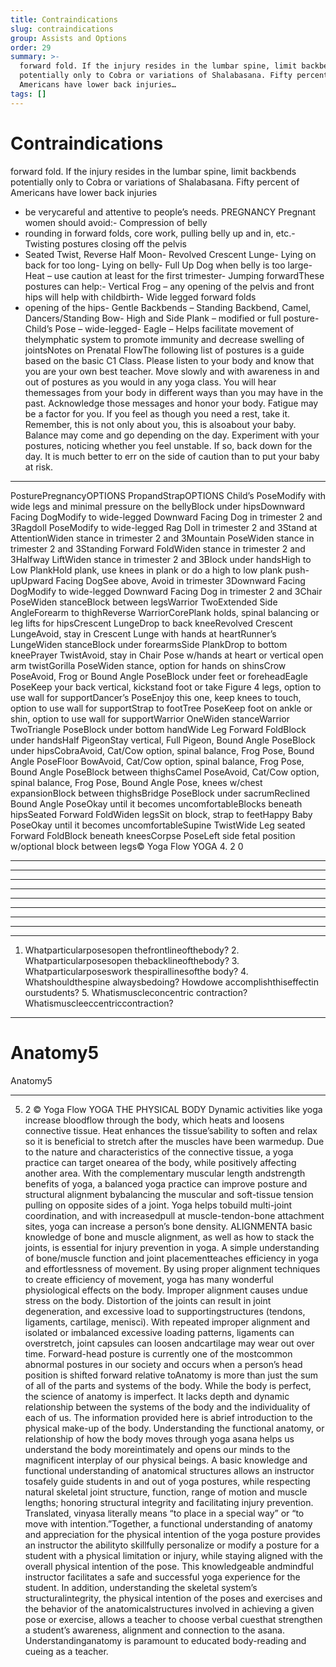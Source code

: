 ```yaml
---
title: Contraindications
slug: contraindications
group: Assists and Options
order: 29
summary: >-
  forward fold. If the injury resides in the lumbar spine, limit backbends
  potentially only to Cobra or variations of Shalabasana. Fifty percent of
  Americans have lower back injuries…
tags: []
---
```

# Contraindications

forward fold. If the injury resides in the lumbar spine, limit backbends potentially only to Cobra or variations of Shalabasana. Fifty percent of Americans have lower back injuries
- be verycareful and attentive to people’s needs. PREGNANCY Pregnant women should avoid:- Compression of belly
- rounding in forward folds, core work, pulling belly up and in, etc.- Twisting postures closing off the pelvis
- Seated Twist, Reverse Half Moon- Revolved Crescent Lunge- Lying on back for too long- Lying on belly- Full Up Dog when belly is too large- Heat – use caution at least for the first trimester- Jumping forwardThese postures can help:- Vertical Frog – any opening of the pelvis and front hips will help with childbirth- Wide legged forward folds
- opening of the hips- Gentle Backbends – Standing Backbend, Camel, Dancers/Standing Bow- High and Side Plank – modified or full posture- Child’s Pose – wide-legged- Eagle – Helps facilitate movement of thelymphatic system to promote immunity and decrease swelling of jointsNotes on Prenatal FlowThe following list of postures is a guide based on the basic C1 Class. Please listen to your body and know that you are your own best teacher. Move slowly and with awareness in and out of postures as you would in any yoga class. You will hear themessages from your body in different ways than you may have in the past. Acknowledge those messages and honor your body. Fatigue may be a factor for you. If you feel as though you need a rest, take it. Remember, this is not only about you, this is alsoabout your baby. Balance may come and go depending on the day. Experiment with your postures, noticing whether you feel unstable. If so, back down for the day. It is much better to err on the side of caution than to put your baby at risk.
- --

PosturePregnancyOPTIONS PropandStrapOPTIONS Child’s PoseModify with wide legs and minimal pressure on the bellyBlock under hipsDownward Facing DogModify to wide-legged Downward Facing Dog in trimester 2 and 3Ragdoll PoseModify to wide-legged Rag Doll in trimester 2 and 3Stand at AttentionWiden stance in trimester 2 and 3Mountain PoseWiden stance in trimester 2 and 3Standing Forward FoldWiden stance in trimester 2 and 3Halfway LiftWiden stance in trimester 2 and 3Block under handsHigh to Low PlankHold plank, use knees in plank or do a high to low plank push-upUpward Facing DogSee above, Avoid in trimester 3Downward Facing DogModify to wide-legged Downward Facing Dog in trimester 2 and 3Chair PoseWiden stanceBlock between legsWarrior TwoExtended Side AngleForearm to thighReverse WarriorCorePlank holds, spinal balancing or leg lifts for hipsCrescent LungeDrop to back kneeRevolved Crescent LungeAvoid, stay in Crescent Lunge with hands at heartRunner’s LungeWiden stanceBlock under forearmsSide PlankDrop to bottom kneePrayer TwistAvoid, stay in Chair Pose w/hands at heart or vertical open arm twistGorilla PoseWiden stance, option for hands on shinsCrow PoseAvoid, Frog or Bound Angle PoseBlock under feet or foreheadEagle PoseKeep your back vertical, kickstand foot or take Figure 4 legs, option to use wall for supportDancer’s PoseEnjoy this one, keep knees to touch, option to use wall for supportStrap to footTree PoseKeep foot on ankle or shin, option to use wall for supportWarrior OneWiden stanceWarrior TwoTriangle PoseBlock under bottom handWide Leg Forward FoldBlock under handsHalf PigeonStay vertical, Full Pigeon, Bound Angle PoseBlock under hipsCobraAvoid, Cat/Cow option, spinal balance, Frog Pose, Bound Angle PoseFloor BowAvoid, Cat/Cow option, spinal balance, Frog Pose, Bound Angle PoseBlock between thighsCamel PoseAvoid, Cat/Cow option, spinal balance, Frog Pose, Bound Angle Pose, knees w/chest expansionBlock between thighsBridge PoseBlock under sacrumReclined Bound Angle PoseOkay until it becomes uncomfortableBlocks beneath hipsSeated Forward FoldWiden legsSit on block, strap to feetHappy Baby PoseOkay until it becomes uncomfortableSupine TwistWide Leg seated Forward FoldBlock beneath kneesCorpse PoseLeft side fetal position w/optional block between legs© Yoga Flow YOGA 4. 2 0
- --
- --
- --
- --
- --
- --
- --
- --
- --
1. Whatparticularposesopen thefrontlineofthebody? 2. Whatparticularposesopen thebacklineofthebody? 3. Whatparticularposeswork thespirallinesofthe body? 4. Whatshouldthespine alwaysbedoing? Howdowe accomplishthiseffectin ourstudents? 5. Whatismuscleconcentric contraction? Whatismuscleeccentriccontraction?
- --

# Anatomy5

Anatomy5
- --
5. 2 © Yoga Flow YOGA THE PHYSICAL BODY Dynamic activities like yoga increase bloodflow through the body, which heats and loosens connective tissue. Heat enhances the tissue’sability to soften and relax so it is beneficial to stretch after the muscles have been warmedup. Due to the nature and characteristics of the connective tissue, a yoga practice can target onearea of the body, while positively affecting another area. With the complementary muscular length andstrength benefits of yoga, a balanced yoga practice can improve posture and structural alignment bybalancing the muscular and soft-tissue tension pulling on opposite sides of a joint. Yoga helps tobuild multi-joint coordination, and with increasedpull at muscle-tendon-bone attachment sites, yoga can increase a person’s bone density. ALIGNMENTA basic knowledge of bone and muscle alignment, as well as how to stack the joints, is essential for injury prevention in yoga. A simple understanding of bone/muscle function and joint placementteaches efficiency in yoga and effortlessness of movement. By using proper alignment techniques to create efficiency of movement, yoga has many wonderful physiological effects on the body. Improper alignment causes undue stress on the body. Distortion of the joints can result in joint degeneration, and excessive load to supportingstructures (tendons, ligaments, cartilage, menisci). With repeated improper alignment and isolated or imbalanced excessive loading patterns, ligaments can overstretch, joint capsules can loosen andcartilage may wear out over time. Forward-head posture is currently one of the mostcommon abnormal postures in our society and occurs when a person’s head position is shifted forward relative toAnatomy is more than just the sum of all of the parts and systems of the body. While the body is perfect, the science of anatomy is imperfect. It lacks depth and dynamic relationship between the systems of the body and the individuality of each of us. The information provided here is abrief introduction to the physical make-up of the body. Understanding the functional anatomy, or relationship of how the body moves through yoga asana helps us understand the body moreintimately and opens our minds to the magnificent interplay of our physical beings. A basic knowledge and functional understanding of anatomical structures allows an instructor tosafely guide students in and out of yoga postures, while respecting natural skeletal joint structure, function, range of motion and muscle lengths; honoring structural integrity and facilitating injury prevention. Translated, vinyasa literally means “to place in a special way” or “to move with intention.”Together, a functional understanding of anatomy and appreciation for the physical intention of the yoga posture provides an instructor the abilityto skillfully personalize or modify a posture for a student with a physical limitation or injury, while staying aligned with the overall physical intention of the pose. This knowledgeable andmindful instructor facilitates a safe and successful yoga experience for the student. In addition, understanding the skeletal system’s structuralintegrity, the physical intention of the poses and exercises and the behavior of the anatomicalstructures involved in achieving a given pose or exercise, allows a teacher to choose verbal cuesthat strengthen a student’s awareness, alignment and connection to the asana. Understandinganatomy is paramount to educated body-reading and cueing as a teacher.
